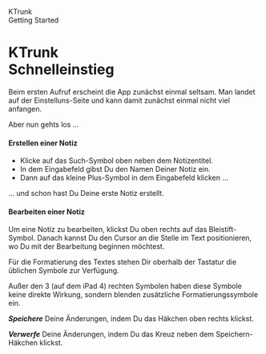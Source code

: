 <span class="en">KTrunk<br>Getting Started</span>
<span class="de"><h1>KTrunk<br>Schnelleinstieg</h1></span>



<span class="de">Beim ersten Aufruf erscheint die App zunächst einmal seltsam. Man landet auf der Einstelluns-Seite und kann damit zunächst einmal nicht viel anfangen.</span>

<span class="de">Aber nun gehts los ...</span>

<h4>Erstellen einer Notiz</h4>
<ul>
<li>Klicke auf das Such-Symbol oben neben dem Notizentitel.</li>
<li>In dem Eingabefeld gibst Du den Namen Deiner Notiz ein.</li>
<li>Dann auf das kleine Plus-Symbol in dem Eingabefeld klicken ...</li>
</ul>
<p>... und schon hast Du Deine erste Notiz erstellt.</p>

<h4>Bearbeiten einer Notiz</h4>
<p>Um eine Notiz zu bearbeiten, klickst Du oben rechts auf das Bleistift-Symbol. Danach kannst Du den Cursor an die Stelle im Text positionieren, wo Du mit der Bearbeitung beginnen möchtest.</p>
<p>Für die Formatierung des Textes stehen Dir oberhalb der Tastatur die üblichen Symbole zur Verfügung.</p>
<p>Außer den 3 (auf dem iPad 4) rechten Symbolen haben diese Symbole keine direkte Wirkung, sondern blenden zusätzliche Formatierungssymbole ein.</p>
<p><b><i>Speichere</i></b> Deine Änderungen, indem Du das Häkchen oben rechts klickst.</p>
<p><b><i>Verwerfe</i></b> Deine Änderungen, indem Du das Kreuz neben dem Speichern-Häkchen klickst.</p>

  
